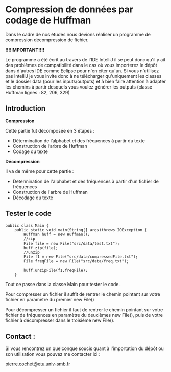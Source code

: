# Compression de données par codage de Huffman

Dans le cadre de nos études nous devions réaliser un programme de compression décompression de fichier.

**!!!!IMPORTANT!!!!**

Le programme a été écrit au travers de l'IDE IntelliJ il se peut donc qu'il y ait des problèmes de compatibilité dans le cas où vous importerez le dépôt dans d'autres IDE comme Eclipse pour n'en citer qu'un.
Si vous n'utilisez pas IntelliJ je vous invite donc à ne télécharger qu'uniquement les classes et le dossier data (pour les inputs/outputs) et à bien faire attention à adapter les chemins à partir desquels vous voulez générer les outputs (classe Huffman lignes : 82, 206, 329)

## Introduction
**Compression**

Cette partie fut décomposée en 3 étapes :
- Détermination de l’alphabet et des fréquences à partir du texte
- Construction de l’arbre de Huffman
- Codage du texte

**Décompression**

Il va de même pour cette partie :
- Determination de l'alphabet et des fréquences à partir d'un fichier de fréquences
- Construction de l'arbre de Huffman
- Décodage du texte 

## Tester le code

```
public class Main {
    public static void main(String[] args)throws IOException {
        Huffman huff = new Huffman();
        //zip
        File file = new File("src/data/test.txt");
        huff.zip(file);
        //unzip
        File f1 = new File("src/data/compressedFile.txt");
        File freqFile = new File("src/data/freq.txt");

        huff.unzipFile(f1,freqFile);
    }
```
Tout ce passe dans la classe Main pour tester le code.

Pour compresser un fichier il suffit de rentrer le chemin pointant sur votre fichier en paramètre du premier new File()

Pour décompresser un fichier il faut de rentrer le chemin pointant sur votre fichier de fréquences en paramètre du deuxièmes new File(), puis de votre fichier à décompresser dans le troisième new File().

## Contact :

Si vous rencontrez un quelconque soucis quant à l'importation du dépôt ou son utilisation vous pouvez me contacter ici :

pierre.cochet@etu.univ-smb.fr
